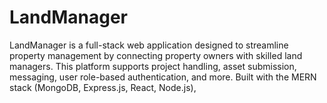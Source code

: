 # LandManager
LandManager is a full-stack web application designed to streamline property management by connecting property owners with skilled land managers. This platform supports project handling, asset submission, messaging, user role-based authentication, and more. Built with the MERN stack (MongoDB, Express.js, React, Node.js),
